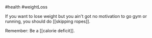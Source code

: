 #health #weightLoss

If you want to lose weight but you ain't got no motivation to go gym or running, you should do [[skipping ropes]].

Remember: Be a [[calorie deficit]].


